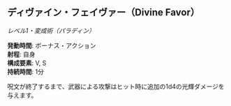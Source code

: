 ## ディヴァイン・フェイヴァー（Divine Favor）
*レベル1・変成術（パラディン）*

**発動時間**: ボーナス・アクション  
**射程**: 自身  
**構成要素**: V, S  
**持続時間**: 1分

呪文が終了するまで、武器による攻撃はヒット時に追加の1d4の光輝ダメージを与えます。